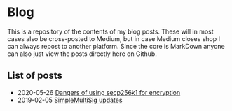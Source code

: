 # Blog

This is a repository of the contents of my blog posts. These will in most cases also be cross-posted to Medium, but in case Medium closes shop I can always repost to another platform. Since the core is MarkDown anyone can also just view the posts directly here on Github.

## List of posts

* 2020-05-26 [Dangers of using secp256k1 for encryption](2020_05_26_secp256k1_twist_attacks/secp256k1_twist_attacks.md)
* 2019-02-05 [SimpleMultiSig updates](2019_02_05_simple_multisig_updates/simple_multisig_updates.md)
